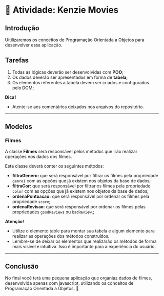 💪 Atividade: Kenzie Movies
==========================

Introdução
----------


Uitilizaremos os conceitos de Programação Orientada a Objetos para
desenvolver essa aplicação.

Tarefas
-------

1.  Todas as lógicas deverão ser desenvolvidas com **POO**;
2.  Os dados deverão ser apresentados em forma de **tabela**;
3.  Os elementos referentes a tabela devem ser criados e configurados
    pelo DOM;

**Dica!**
-   Atente-se aos comentários deixados nos arquivos do repositório.

------------------------------------------------------------------------

Modelos
-------

### Filmes

A classe **Filmes** será responsável pelos métodos que irão realizar
operações nos dados dos filmes.

Esta classe deverá conter os seguintes métodos:

-   **filtraGenero:** que será responsável por filtrar os filmes pela
    propriedade `genre1` com as opções que já existem nos objetos da
    base de dados;
-   **filtraCor:** que será responsável por filtrar os filmes pela
    propriedade `color` com as opções que já existem nos objetos da base
    de dados;
-   **ordenaPontuacao:** que será responsável por ordenar os filmes pela
    propriedade `score`;
-   **ordenaRevisao:** que será responsável por ordenar os filmes pelas
    propriedades `goodReviews` ou `badReview`.;

**Atenção!**

-   Utilize o elemento table para montar sua tabela e algum elemento
    para realizar as operações dos métodos construídos.
-   Lembre-se de deixar os elementos que realizarão os métodos de forma
    mais visível e intuitiva. Isso é importante para a experiência do
    usuário.

------------------------------------------------------------------------

Conclusão
---------

No final você terá uma pequena aplicação que organiaz dados de filmes,
desenvolvida apenas com javascript, utilizando os conceitos de
Programação Orientada a Objetos. 🎉